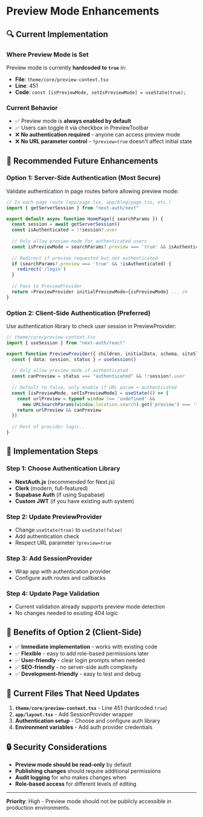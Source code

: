 # Preview Mode Enhancements

## 🔍 **Current Implementation**

### **Where Preview Mode is Set**
Preview mode is currently **hardcoded to `true`** in:
- **File**: `theme/core/preview-context.tsx`
- **Line**: 451
- **Code**: `const [isPreviewMode, setIsPreviewMode] = useState(true);`

### **Current Behavior**
- ✅ Preview mode is **always enabled by default**
- ✅ Users can toggle it via checkbox in PreviewToolbar
- ❌ **No authentication required** - anyone can access preview mode
- ❌ **No URL parameter control** - `?preview=true` doesn't affect initial state

## 🚀 **Recommended Future Enhancements**

### **Option 1: Server-Side Authentication (Most Secure)**
Validate authentication in page routes before allowing preview mode:

```typescript
// In each page route (app/page.tsx, app/blog/page.tsx, etc.)
import { getServerSession } from "next-auth/next"

export default async function HomePage({ searchParams }) {
  const session = await getServerSession()
  const isAuthenticated = !!session?.user
  
  // Only allow preview mode for authenticated users
  const isPreviewMode = searchParams?.preview === 'true' && isAuthenticated
  
  // Redirect if preview requested but not authenticated
  if (searchParams?.preview === 'true' && !isAuthenticated) {
    redirect('/login')
  }
  
  // Pass to PreviewProvider
  return <PreviewProvider initialPreviewMode={isPreviewMode} ... />
}
```

### **Option 2: Client-Side Authentication (Preferred)**
Use authentication library to check user session in PreviewProvider:

```typescript
// theme/core/preview-context.tsx
import { useSession } from "next-auth/react"

export function PreviewProvider({ children, initialData, schema, siteSlug, pageType, currentLocale, contextSlug }: PreviewProviderProps) {
  const { data: session, status } = useSession()
  
  // Only allow preview mode if authenticated
  const canPreview = status === "authenticated" && !!session?.user
  
  // Default to false, only enable if URL param + authenticated
  const [isPreviewMode, setIsPreviewMode] = useState(() => {
    const urlPreview = typeof window !== 'undefined' && 
      new URLSearchParams(window.location.search).get('preview') === 'true'
    return urlPreview && canPreview
  })
  
  // Rest of provider logic...
}
```

## 🔧 **Implementation Steps**

### **Step 1: Choose Authentication Library**
- **NextAuth.js** (recommended for Next.js)
- **Clerk** (modern, full-featured)
- **Supabase Auth** (if using Supabase)
- **Custom JWT** (if you have existing auth system)

### **Step 2: Update PreviewProvider**
- Change `useState(true)` to `useState(false)`
- Add authentication check
- Respect URL parameter `?preview=true`

### **Step 3: Add SessionProvider**
- Wrap app with authentication provider
- Configure auth routes and callbacks

### **Step 4: Update Page Validation**
- Current validation already supports preview mode detection
- No changes needed to existing 404 logic

## 🎯 **Benefits of Option 2 (Client-Side)**

- ✅ **Immediate implementation** - works with existing code
- ✅ **Flexible** - easy to add role-based permissions later
- ✅ **User-friendly** - clear login prompts when needed
- ✅ **SEO-friendly** - no server-side auth complexity
- ✅ **Development-friendly** - easy to test and debug

## 📝 **Current Files That Need Updates**

1. **`theme/core/preview-context.tsx`** - Line 451 (hardcoded `true`)
2. **`app/layout.tsx`** - Add SessionProvider wrapper
3. **Authentication setup** - Choose and configure auth library
4. **Environment variables** - Add auth provider credentials

## 🔒 **Security Considerations**

- **Preview mode should be read-only** by default
- **Publishing changes** should require additional permissions
- **Audit logging** for who makes changes when
- **Role-based access** for different levels of editing

---

**Priority**: High - Preview mode should not be publicly accessible in production environments.

